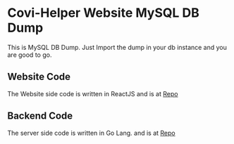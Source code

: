 # Covi-Helper Website MySQL DB Dump

This is MySQL DB Dump. Just Import the dump in your db instance and you are good to go.

## Website Code

The Website side code is written in ReactJS and is at [Repo](https://github.com/mohit810/covi-helper-website)

## Backend Code

The server side code is written in Go Lang. and is at [Repo](https://github.com/mohit810/covi-helper-backend-code)
